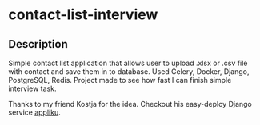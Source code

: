 # contact-list-interview

## Description

Simple contact list application that allows user to upload .xlsx or .csv file with contact and save them in to database. Used Celery, Docker, Django, PostgreSQL, Redis. 
Project made to see how fast I can finish simple interview task.

Thanks to my friend Kostja for the idea. Checkout his easy-deploy Django service [appliku](https://appliku.com/).